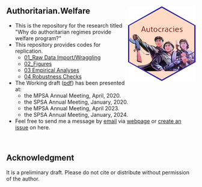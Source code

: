 ## Authoritarian.Welfare <img src="autocrats.png" width="180" height= "200" align="right" /> <br />  
- This is the repository for the research titled "Why do authoritarian regimes provide welfare program?"
- This repository provides codes for replication.
  - [01_Raw Data Import/Wraggling](https://github.com/pherephobia/Authoritarian.Welfare/blob/df045631b858688901f6b39f15f4ba50f56e297f/Command_files/01_AutoWelf_Raw_data.R)
  - [02_Figures](https://github.com/pherephobia/Authoritarian.Welfare/blob/df045631b858688901f6b39f15f4ba50f56e297f/Command_files/02_AutoWelf_Figures.R)
  - [03 Empirical Analyses](https://github.com/pherephobia/Authoritarian.Welfare/blob/df045631b858688901f6b39f15f4ba50f56e297f/Command_files/03_AutoWelf_Analysis.R)
  - [04 Robustness Checks](https://github.com/pherephobia/Authoritarian.Welfare/blob/df045631b858688901f6b39f15f4ba50f56e297f/Command_files/04_Robustness%20Checks.R)
- The Working draft ([pdf](https://github.com/pherephobia/Authoritarian.Welfare/blob/df045631b858688901f6b39f15f4ba50f56e297f/Documents/2_Manuscript/working_manuscript.pdf)) has been presented at:
  - the MPSA Annual Meeting, April, 2020.
  - the SPSA Annual Meeting, January, 2020.
  - the MPSA Annual Meeting, April 2023.
  - the SPSA Annual Meeting, January, 2024.
- Feel free to send me a message by [email](sp23@email.sc.edu) via [webpage](sanghoon-park.com) or [create an issue](https://github.com/pherephobia/Authoritarian.Welfare/issues) on here. 
<br />

## Acknowledgment
It is a preliminary draft. Please do not cite or distribute without permission of the author.
